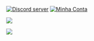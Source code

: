 <p align="center">


<a href="https://discord.gg/hxSuzuF3kx"><img src="https://img.shields.io/discord/633798999476011013?color=7289da&logo=discord&logoColor=white" alt="Discord server" /></a> 
<a href="https://discord.com/users/633798999476011013"><img src="https://img.shields.io/badge/-@NotLegenDoN#0320?style=flat&labelColor=7289da&logo=discord&logoColor=white" alt="Minha Conta" /></a>

![](https://discord.c99.nl/widget/theme-3/633798999476011013.png)



![](https://discord.c99.nl/widget/theme-3/633798999476011013.png)

  </p>
